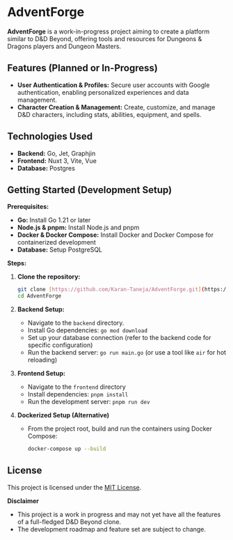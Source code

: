 # AdventForge

**AdventForge** is a work-in-progress project aiming to create a platform similar to D&D Beyond, offering tools and resources for Dungeons & Dragons players and Dungeon Masters.

## Features (Planned or In-Progress)

* **User Authentication & Profiles:** Secure user accounts with Google authentication, enabling personalized experiences and data management.
* **Character Creation & Management:** Create, customize, and manage D&D characters, including stats, abilities, equipment, and spells. 

## Technologies Used

* **Backend:** Go, Jet, Graphjin
* **Frontend:** Nuxt 3, Vite, Vue
* **Database:** Postgres

## Getting Started (Development Setup)

**Prerequisites:**

* **Go:** Install Go 1.21 or later 
* **Node.js & pnpm:** Install Node.js and pnpm
* **Docker & Docker Compose:** Install Docker and Docker Compose for containerized development
* **Database:** Setup PostgreSQL

**Steps:**

1. **Clone the repository:** 
   ```bash
   git clone [https://github.com/Karan-Taneja/AdventForge.git](https://github.com/Karan-Taneja/AdventForge.git)
   cd AdventForge
   ```

2. **Backend Setup:**
   * Navigate to the `backend` directory.
   * Install Go dependencies: `go mod download`
   * Set up your database connection (refer to the backend code for specific configuration)
   * Run the backend server: `go run main.go` (or use a tool like `air` for hot reloading)

3. **Frontend Setup:**
   * Navigate to the `frontend` directory
   * Install dependencies: `pnpm install`
   * Run the development server: `pnpm run dev`

4. **Dockerized Setup (Alternative)**
    * From the project root, build and run the containers using Docker Compose:
      ```bash
      docker-compose up --build
      ```

## License

This project is licensed under the [MIT License](https://opensource.org/license/mit).

**Disclaimer**

* This project is a work in progress and may not yet have all the features of a full-fledged D&D Beyond clone. 
* The development roadmap and feature set are subject to change. 